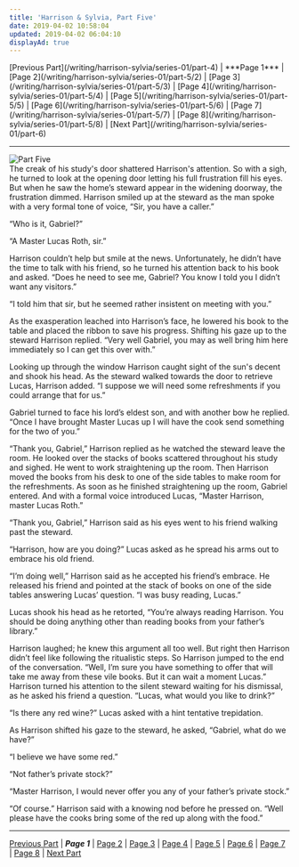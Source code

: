 ```yaml
---
title: 'Harrison & Sylvia, Part Five'
date: 2019-04-02 10:58:04
updated: 2019-04-02 06:04:10
displayAd: true
---
```

<p class="center">[Previous Part](/writing/harrison-sylvia/series-01/part-4) | <span class="current-page">***Page 1***</span> | [Page 2](/writing/harrison-sylvia/series-01/part-5/2) | [Page 3](/writing/harrison-sylvia/series-01/part-5/3) | [Page 4](/writing/harrison-sylvia/series-01/part-5/4) | [Page 5](/writing/harrison-sylvia/series-01/part-5/5) | [Page 6](/writing/harrison-sylvia/series-01/part-5/6) | [Page 7](/writing/harrison-sylvia/series-01/part-5/7) | [Page 8](/writing/harrison-sylvia/series-01/part-5/8) | [Next Part](/writing/harrison-sylvia/series-01/part-6) </p><hr class="clear-both center-fade"/><div class="embedded-image-left"><img src="/writing/harrison-sylvia/series-01/part-5/hs105.jpg" alt="Part Five" style="max-height: 275px;"/></div>The creak of his study's door shattered Harrison's attention. So with a sigh, he turned to look at the opening door letting his full frustration fill his eyes. But when he saw the home’s steward appear in the widening doorway, the frustration dimmed. Harrison smiled up at the steward as the man spoke with a very formal tone of voice, “Sir, you have a caller.”

“Who is it, Gabriel?”

“A Master Lucas Roth, sir.”

Harrison couldn’t help but smile at the news. Unfortunately, he didn’t have the time to talk with his friend, so he turned his attention back to his book and asked. “Does he need to see me, Gabriel? You know I told you I didn’t want any visitors.”

“I told him that sir, but he seemed rather insistent on meeting with you.”

As the exasperation leached into Harrison’s face, he lowered his book to the table and placed the ribbon to save his progress. Shifting his gaze up to the steward Harrison replied. “Very well Gabriel, you may as well bring him here immediately so I can get this over with.” 

Looking up through the window Harrison caught sight of the sun's decent and shook his head. As the steward walked towards the door to retrieve Lucas, Harrison added. “I suppose we will need some refreshments if you could arrange that for us.”

Gabriel turned to face his lord’s eldest son, and with another bow he replied. “Once I have brought Master Lucas up I will have the cook send something for the two of you.”

“Thank you, Gabriel,” Harrison replied as he watched the steward leave the room. He looked over the stacks of books scattered throughout his study and sighed. He went to work straightening up the room. Then Harrison moved the books from his desk to one of the side tables to make room for the refreshments. As soon as he finished straightening up the room, Gabriel entered. And with a formal voice introduced Lucas, “Master Harrison, master Lucas Roth.”

“Thank you, Gabriel,” Harrison said as his eyes went to his friend walking past the steward.

“Harrison, how are you doing?” Lucas asked as he spread his arms out to embrace his old friend.

“I’m doing well,” Harrison said as he accepted his friend’s embrace. He released his friend and pointed at the stack of books on one of the side tables answering Lucas’ question. “I was busy reading, Lucas.”

Lucas shook his head as he retorted, “You’re always reading Harrison. You should be doing anything other than reading books from your father’s library.”

Harrison laughed; he knew this argument all too well. But right then Harrison didn’t feel like following the ritualistic steps. So Harrison jumped to the end of the conversation. “Well, I’m sure you have something to offer that will take me away from these vile books. But it can wait a moment Lucas.” Harrison turned his attention to the silent steward waiting for his dismissal, as he asked his friend a question. “Lucas, what would you like to drink?”

“Is there any red wine?” Lucas asked with a hint tentative trepidation.

As Harrison shifted his gaze to the steward, he asked, “Gabriel, what do we have?”

“I believe we have some red.”

“Not father’s private stock?”

“Master Harrison, I would never offer you any of your father’s private stock.”

“Of course.” Harrison said with a knowing nod before he pressed on. “Well please have the cooks bring some of the red up along with the food.”<hr class="clear-both center-fade"/><p class="center">[Previous Part](/writing/harrison-sylvia/series-01/part-4) | <span class="current-page">***Page 1***</span> | [Page 2](/writing/harrison-sylvia/series-01/part-5/2) | [Page 3](/writing/harrison-sylvia/series-01/part-5/3) | [Page 4](/writing/harrison-sylvia/series-01/part-5/4) | [Page 5](/writing/harrison-sylvia/series-01/part-5/5) | [Page 6](/writing/harrison-sylvia/series-01/part-5/6) | [Page 7](/writing/harrison-sylvia/series-01/part-5/7) | [Page 8](/writing/harrison-sylvia/series-01/part-5/8) | [Next Part](/writing/harrison-sylvia/series-01/part-6)</p>